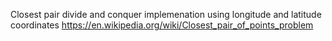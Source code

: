 
Closest pair divide and conquer implemenation using longitude and latitude coordinates https://en.wikipedia.org/wiki/Closest_pair_of_points_problem
